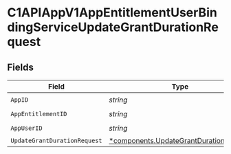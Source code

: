 # C1APIAppV1AppEntitlementUserBindingServiceUpdateGrantDurationRequest


## Fields

| Field                                                                                           | Type                                                                                            | Required                                                                                        | Description                                                                                     |
| ----------------------------------------------------------------------------------------------- | ----------------------------------------------------------------------------------------------- | ----------------------------------------------------------------------------------------------- | ----------------------------------------------------------------------------------------------- |
| `AppID`                                                                                         | *string*                                                                                        | :heavy_check_mark:                                                                              | N/A                                                                                             |
| `AppEntitlementID`                                                                              | *string*                                                                                        | :heavy_check_mark:                                                                              | N/A                                                                                             |
| `AppUserID`                                                                                     | *string*                                                                                        | :heavy_check_mark:                                                                              | N/A                                                                                             |
| `UpdateGrantDurationRequest`                                                                    | [*components.UpdateGrantDurationRequest](../../models/components/updategrantdurationrequest.md) | :heavy_minus_sign:                                                                              | N/A                                                                                             |